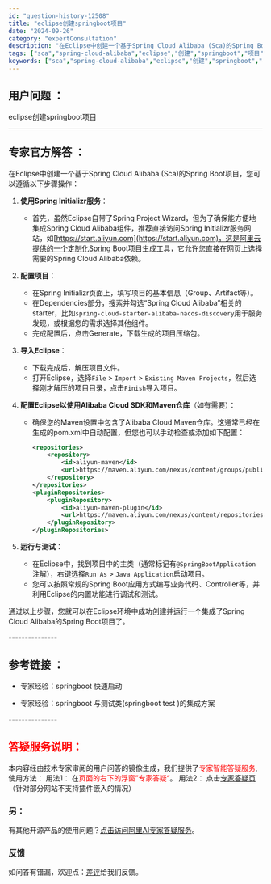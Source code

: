 ```yaml
---
id: "question-history-12508"
title: "eclipse创建springboot项目"
date: "2024-09-26"
category: "expertConsultation"
description: "在Eclipse中创建一个基于Spring Cloud Alibaba (Sca)的Spring Boot项目，您可以遵循以下步骤操作：1. **使用Spring Initializr服务**：   - 首先，虽然Eclipse自带了Spring Project Wizard，但为了确保能方便地集成"
tags: ["sca","spring-cloud-alibaba","eclipse","创建","springboot","项目"]
keywords: ["sca","spring-cloud-alibaba","eclipse","创建","springboot","项目"]
---
```


## 用户问题 ： 
 eclipse创建springboot项目  

---------------
## 专家官方解答 ：

在Eclipse中创建一个基于Spring Cloud Alibaba (Sca)的Spring Boot项目，您可以遵循以下步骤操作：

1. **使用Spring Initializr服务**：
   - 首先，虽然Eclipse自带了Spring Project Wizard，但为了确保能方便地集成Spring Cloud Alibaba组件，推荐直接访问Spring Initializr服务网站，如[https://start.aliyun.com](https://start.aliyun.com)，这是阿里云提供的一个定制化Spring Boot项目生成工具，它允许您直接在网页上选择需要的Spring Cloud Alibaba依赖。

2. **配置项目**：
   - 在Spring Initializr页面上，填写项目的基本信息（Group、Artifact等）。
   - 在Dependencies部分，搜索并勾选“Spring Cloud Alibaba”相关的starter，比如`spring-cloud-starter-alibaba-nacos-discovery`用于服务发现，或根据您的需求选择其他组件。
   - 完成配置后，点击Generate，下载生成的项目压缩包。

3. **导入Eclipse**：
   - 下载完成后，解压项目文件。
   - 打开Eclipse，选择`File` > `Import` > `Existing Maven Projects`，然后选择刚才解压的项目目录，点击`Finish`导入项目。

4. **配置Eclipse以使用Alibaba Cloud SDK和Maven仓库**（如有需要）：
   - 确保您的Maven设置中包含了Alibaba Cloud Maven仓库。这通常已经在生成的pom.xml中自动配置，但您也可以手动检查或添加如下配置：
     ```xml
     <repositories>
         <repository>
             <id>aliyun-maven</id>
             <url>https://maven.aliyun.com/nexus/content/groups/public/</url>
         </repository>
     </repositories>
     <pluginRepositories>
         <pluginRepository>
             <id>aliyun-maven-plugin</id>
             <url>https://maven.aliyun.com/nexus/content/repositories/central/</url>
         </pluginRepository>
     </pluginRepositories>
     ```

5. **运行与测试**：
   - 在Eclipse中，找到项目中的主类（通常标记有`@SpringBootApplication`注解），右键选择`Run As` > `Java Application`启动项目。
   - 您可以按照常规的Spring Boot应用方式编写业务代码、Controller等，并利用Eclipse的内置功能进行调试和测试。

通过以上步骤，您就可以在Eclipse环境中成功创建并运行一个集成了Spring Cloud Alibaba的Spring Boot项目了。


<font color="#949494">---------------</font> 


## 参考链接 ：

* 专家经验：springboot 快速启动 
 
 * 专家经验：springboot 与测试类(springboot test )的集成方案 


 <font color="#949494">---------------</font> 
 


## <font color="#FF0000">答疑服务说明：</font> 

本内容经由技术专家审阅的用户问答的镜像生成，我们提供了<font color="#FF0000">专家智能答疑服务</font>,使用方法：
用法1： 在<font color="#FF0000">页面的右下的浮窗”专家答疑“</font>。
用法2： 点击[专家答疑页](https://answer.opensource.alibaba.com/docs/intro)（针对部分网站不支持插件嵌入的情况）
### 另：


有其他开源产品的使用问题？[点击访问阿里AI专家答疑服务](https://answer.opensource.alibaba.com/docs/intro)。
### 反馈
如问答有错漏，欢迎点：[差评](https://ai.nacos.io/user/feedbackByEnhancerGradePOJOID?enhancerGradePOJOId=12601)给我们反馈。
